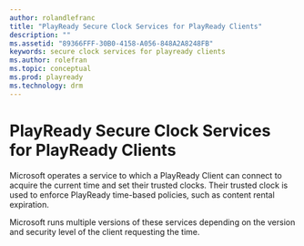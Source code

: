 ```yaml
---
author: rolandlefranc
title: "PlayReady Secure Clock Services for PlayReady Clients"
description: ""
ms.assetid: "89366FFF-30B0-4158-A056-848A2A8248FB"
keywords: secure clock services for playready clients
ms.author: rolefran
ms.topic: conceptual
ms.prod: playready
ms.technology: drm
---
```


# PlayReady Secure Clock Services for PlayReady Clients

Microsoft operates a service to which a PlayReady Client can connect to acquire the current time and set their trusted clocks. Their trusted clock is used to enforce PlayReady time-based policies, such as content rental expiration.

Microsoft runs multiple versions of these services depending on the version and security level of the client requesting the time.

